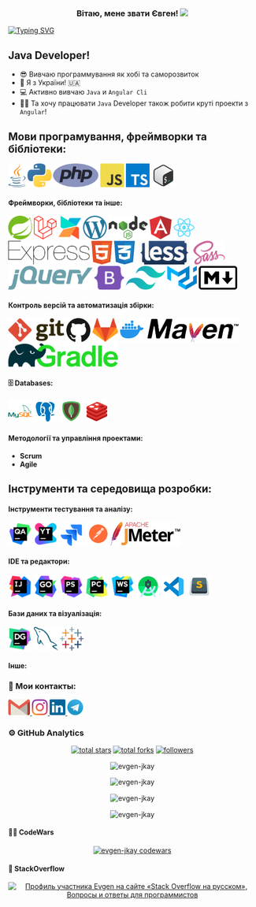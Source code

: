 <h3 align="center">
  Вітаю, мене звати Євген!
  <img src="https://media.giphy.com/media/hvRJCLFzcasrR4ia7z/giphy.gif" width="28">
</h3>

<a href="https://git.io/typing-svg"><img src="https://readme-typing-svg.demolab.com?font=Fira+Code&weight=900&pause=100&center=true&width=435&lines=Java+developer;QA+Manual" alt="Typing SVG" /></a>

## Java Developer!

- 😎 Вивчаю программування як хобі та саморозвиток
- 📍 Я з України! 🇺🇦
- 💻 Активно вивчаю `Java` и `Angular Cli`
- 👨‍💻 Та хочу працювати `Java` Developer також робити круті проекти з `Angular`!

## Мови програмування, фреймворки та бібліотеки:

<div>
    <img src="assets/tech/jee-3.svg" height="48" alt="git" />
    <img src="assets/tech/python-5.svg" height="48" alt="git" />
    <img src="assets/tech/php-1.svg" height="48" alt="git" />
    <img src="assets/tech/logo-javascript.svg" height="48" alt="git" />
    <img src="assets/tech/typescript.svg" height="48" alt="git" />
    <img src="assets/tech/icons8-bash.svg" height="48" alt="git" />
</div>

#### Фреймворки, бібліотеки та інше:

<div>
    <img src="assets/tech/spring-3.svg" height="48" alt="git" />
    <img src="assets/tech/laravel-2.svg" height="48" alt="git" />
    <img src="assets/tech/modx-logo.svg" height="48" alt="git" />
    <img src="assets/tech/wordpress-icon-1.svg" height="48" alt="git" />
    <img src="assets/tech/nodejs-1.svg" height="48" alt="git" />
    <img src="assets/tech/angular-icon-1.svg" height="48" alt="git" />
    <img src="assets/tech/react-2.svg" height="48" alt="git" />
    <img src="assets/tech/express-109.svg" height="48" alt="git" />
    <img src="assets/tech/html-1.svg" height="48" alt="git" />
    <img src="assets/tech/css-3.svg" height="48" alt="git" />
    <img src="assets/tech/less-63.svg" height="48" alt="git" />
    <img src="assets/tech/sass-1.svg" height="48" alt="git" />
    <img src="assets/tech/jquery-2.svg" height="48" alt="git" />
    <img src="assets/tech/bootstrap-5-1.svg" height="48" alt="git" />
    <img src="assets/tech/tailwindcss.svg" height="48" alt="git" />
    <img src="assets/tech/material-ui-1.svg" height="48" alt="git" />
    <img src="assets/tech/markdown.svg" height="48" alt="git" />
</div>

#### Контроль версій та автоматизація збірки:

<div>
    <img src="assets/ver/git.svg" height="48" alt="git" />
    <img src="assets/ver/github-icon-1.svg" height="48" alt="GitHub" />
    <img src="assets/ver/gitlab.svg" height="48" alt="GitLab" />
    <img src="assets/ver/docker.svg" height="48" alt="Docker" />
    <img src="assets/ver/Apache_Maven_logo.svg" height="48" alt="Maven" />
    <img src="assets/ver/gradle-1.svg" height="48" alt="Gradle" />
</div>

#### 🗄️ Databases:

<div>
    <img src="assets/db/mysql-logo.svg" height="48" alt="MySQL" />
    <img src="assets/db/postgresql.svg" height="48" alt="PostgreSQL" />
    <img src="assets/db/mongodb.svg" height="48" alt="MongoDB" />
    <img src="assets/db/redis.svg" height="48" alt="Redis" />
</div>

#### Методології та управління проектами:

 - __Scrum__
 - __Agile__

## Інструменти та середовища розробки:

#### Інструменти тестування та аналізу:

<div>
    <img src="assets/editor/Aqua_icon.svg" height="48" alt="Aqua" /> 
    <img src="assets/tools/YouTrack_icon.svg" height="48" alt="YouTrack" /> 
    <img src="assets/tools/jira-1.svg" height="48" alt="Jira" /> 
    <img src="assets/tools/postman.svg" height="48" alt="Postman" /> 
    <img src="assets/tools/jmeter.svg" height="48" alt="JMeter" /> 
</div>

#### IDE та редактори:

<div>
    <img src="assets/editor/Intellij_IDEA_icon.svg" height="48" alt="Intellij_IDEA" />  
    <img src="assets/editor/GoLand_icon.svg" height="48" alt="GoLand" /> 
    <img src="assets/editor/PhpStorm_icon.svg" height="48" alt="PhpStorm" /> 
    <img src="assets/editor/PyCharm_icon.svg" height="48" alt="PyCharm" /> 
    <img src="assets/editor/WebStorm_icon.svg" height="48" alt="WebStorm" /> 
    <img src="assets/editor/android-studio.svg" height="48" alt="Android Studio" /> 
    <img src="assets/editor/vs-code.svg" height="48" alt="VSCode" /> 
    <img src="assets/editor/sublime-text.svg" height="48" alt="Sublime Text" /> 
<div>

#### Бази даних та візуалізація:

<div>
    <img src="assets/editor/DataGrip_icon.svg" height="48" alt="DataGrip" />
    <img src="assets/tools/mysql-6.svg" height="48" alt="MySQL Workbanch" />
    <img src="assets/tools/tableau-software.svg" height="48" alt="Tableau" />
</div>

#### Інше:

### 🤝 Мои контакты:
<div>
    <a href="mailto:evgenlandarenko@gmail.com">
    <img alt="Gmail" src="assets/contact/gmail-icon.svg" height="32px">
    </a>
    <a href="https://instagram.com/evgene.landarenko">
    <img alt="Instagram" src="assets/contact/instagram-2016-5.svg" height="32px">
    </a>
    <a href="https://www.linkedin.com//in/jkay-evgen">
    <img alt="LinkedIn" src="assets/contact/linkedin-icon-2.svg" height="32px">
    </a>
    <a href="https://t.me/eugen_lucique">
    <img alt="Telegram" src="assets/contact/telegram.svg" height="32px">
    </a>
</div>

### ⚙️ GitHub Analytics

<div align="center">
  <a href="https://github.com/evgen-jkay?tab=repositories&sort=stargazers">
    <img alt="total stars" title="Total stars on GitHub" src="https://custom-icon-badges.herokuapp.com/badge/dynamic/json?logo=star&color=7c007c&labelColor=640464&label=Stars&style=for-the-badge&query=%24.stars&url=https://api.github-star-counter.workers.dev/user/evgen-jkay"/></a>
  <a href="https://github.com/evgen-jkay?tab=repositories&sort=stargazers">
    <img alt="total forks" title="Total forks on GitHub" src="https://custom-icon-badges.herokuapp.com/badge/dynamic/json?logo=fork&color=55960c&labelColor=488207&label=Forks&style=for-the-badge&query=%24.forks&url=https://api.github-star-counter.workers.dev/user/evgen-jkay"/></a>
  <a href="https://github.com/evgen-jkay">
    <img alt="followers" title="Follow me on Github" src="https://custom-icon-badges.herokuapp.com/github/followers/evgen-jkay?color=236ad3&labelColor=1155ba&style=for-the-badge&logo=person-add&label=Follow&logoColor=white"/></a>
</div>

<p align="center">
    <img align="center" src="https://github-profile-trophy.vercel.app/?username=evgen-jkay&row=2&column=3&theme=gruvbox" alt="evgen-jkay" />
</p>

<p align="center">
    <img align="center" src="https://github-readme-stats.vercel.app/api/top-langs?username=evgen-jkay&show_icons=true&locale=en&layout=compact&langs_count=10&bg_color=151515&title_color=FB8C00&text_color=fff&icon_color=fff" alt="evgen-jkay" />
</p>

<p align="center">
    <img align="center" src="https://github-readme-stats.vercel.app/api?username=evgen-jkay&show_icons=true&locale=en&bg_color=151515&title_color=FB8C00&text_color=fff&icon_color=fff" alt="evgen-jkay" />
</p>

<p align="center">
    <img align="center" src="https://github-readme-streak-stats.herokuapp.com/?user=evgen-jkay&theme=dark" alt="evgen-jkay" />
</p>

#### 👨‍💻 CodeWars

<p align="center">
    <a href="https://www.codewars.com/users/evgen-jkay">
        <img align="center" src="https://www.codewars.com/users/evgen-jkay/badges/large" alt="evgen-jkay codewars" />
    </a>
</p>

#### 📝 StackOverflow

<p align="center">
    <a href="https://ru.stackoverflow.com/users/468818/evgen"><img src="https://ru.stackoverflow.com/users/flair/468818.png?theme=dark" width="208" height="58" alt="Профиль участника Evgen на сайте &#171;Stack Overflow на русском&#187;, Вопросы и ответы для программистов" title="Профиль участника Evgen на сайте &#171;Stack Overflow на русском&#187;, Вопросы и ответы для программистов"></a>
</p>
